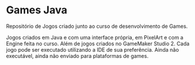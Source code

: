# Games Java
Repositório de Jogos criado junto ao curso de desenvolvimento de Games.

Jogos criados em Java e com uma interface própria, em PixelArt e com a Engine feita no curso.
Além de jogos criados no GameMaker Studio 2.
Cada jogo pode ser executado utilizando a IDE de sua preferência.
Ainda não executável, ainda não enviado para plataformas de games.
